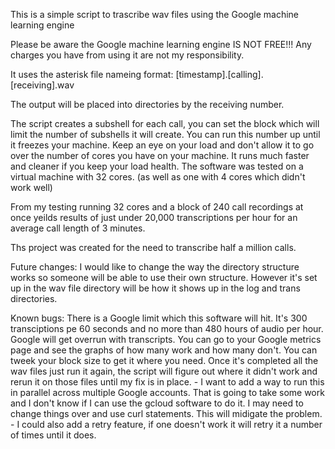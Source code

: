 This is a simple script to trascribe wav files using the Google machine learning engine

Please be aware the Google machine learning engine IS NOT FREE!!! Any charges you have
from using it are not my responsibility.

It uses the asterisk file nameing format: [timestamp].[calling].[receiving].wav

The output will be placed into directories by the receiving number.

The script creates a subshell for each call, you can set the block which will limit the number
of subshells it will create. You can run this number up until it freezes your machine. Keep an
eye on your load and don't allow it to go over the number of cores you have on your machine. It
runs much faster and cleaner if you keep your load health. The software was tested on a virtual
machine with 32 cores. (as well as one with 4 cores which didn't work well)

From my testing running 32 cores and a block of 240 call recordings at once yeilds results of just
under 20,000 transcriptions per hour for an average call length of 3 minutes.

Ths project was created for the need to transcribe half a million calls.

Future changes:
I would like to change the way the directory structure works so someone will be able to use
their own structure. However it's set up in the wav file directory will be how it shows up
in the log and trans directories.

Known bugs:
There is a Google limit which this software will hit. It's 300 transciptions pe 60 seconds and
no more than 480 hours of audio per hour. Google will get overrun with transcripts. You can go
to your Google metrics page and see the graphs of how many work and how many don't. You can 
tweek your block size to get it where you need. Once it's completed all the wav files just
run it again, the script will figure out where it didn't work and rerun it on those files until
my fix is in place.
	- I want to add a way to run this in parallel across multiple Google accounts. That is
	going to take some work and I don't know if I can use the gcloud software to do it.
	I may need to change things over and use curl statements. This will midigate the problem.
	- I could also add a retry feature, if one doesn't work it will retry it a number of
	times until it does.

